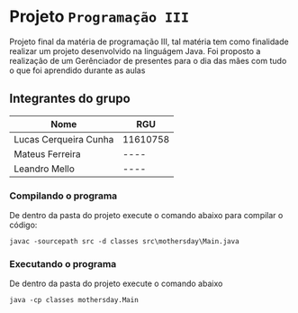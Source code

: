 # Projeto `Programação III`

Projeto final da matéria de programação III, tal matéria tem como finalidade realizar um projeto desenvolvido na linguágem Java. Foi proposto a realização de um Gerênciador de presentes para o dia das mães com tudo o que foi aprendido durante as aulas

## Integrantes do grupo

Nome | RGU 
-----|-----
Lucas Cerqueira Cunha | 11610758
Mateus Ferreira | ----
Leandro Mello | ----

### Compilando o programa
  De dentro da pasta do projeto execute o comando abaixo para compilar o código:

  `javac -sourcepath src -d classes src\mothersday\Main.java`
  
### Executando o programa
  De dentro da pasta do projeto execute o comando abaixo
  
  `java -cp classes mothersday.Main`
